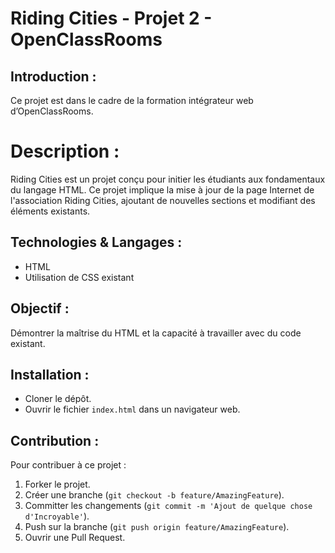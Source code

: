 # Riding Cities - Projet 2 - OpenClassRooms

## **Introduction :**

Ce projet est dans le cadre de la formation intégrateur web d’OpenClassRooms.

# **Description :**

Riding Cities est un projet conçu pour initier les étudiants aux fondamentaux du langage HTML. Ce projet implique la mise à jour de la page Internet de l'association Riding Cities, ajoutant de nouvelles sections et modifiant des éléments existants.

## **Technologies & Langages :**

- HTML
- Utilisation de CSS existant

## **Objectif :**

Démontrer la maîtrise du HTML et la capacité à travailler avec du code existant.

## **Installation :**

- Cloner le dépôt.
- Ouvrir le fichier `index.html` dans un navigateur web.

## **Contribution :**

Pour contribuer à ce projet :

1. Forker le projet.
2. Créer une branche (`git checkout -b feature/AmazingFeature`).
3. Committer les changements (`git commit -m 'Ajout de quelque chose d'Incroyable'`).
4. Push sur la branche (`git push origin feature/AmazingFeature`).
5. Ouvrir une Pull Request.
